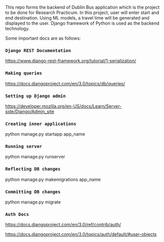 This repo forms the backend of Dublin Bus application which is the project to be done for Research Practicum. 
In this project, user will enter start and end destination. Using ML models, a travel time will be generated
and displayed to the user. Django framework of Python is used as the backend technology.

Some important docs are as follows:

### `Django REST Documentation`

https://www.django-rest-framework.org/tutorial/1-serialization/

### `Making queries`

https://docs.djangoproject.com/en/3.0/topics/db/queries/

### `Setting up Django admin`

https://developer.mozilla.org/en-US/docs/Learn/Server-side/Django/Admin_site

### `Creating inner applications`

python manage.py startapp app_name

### `Running server` 

python manage.py runserver

### `Reflecting DB changes`

python manage.py makemigrations app_name

### `Committing DB changes`

python manage.py migrate

### `Auth Docs`

https://docs.djangoproject.com/en/3.0/ref/contrib/auth/

https://docs.djangoproject.com/en/3.0/topics/auth/default/#user-objects